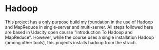 Hadoop
======

This project has a only purpose build my foundation in the use
of Hadoop and MapReduce in single-server and multi-server. All
steps followed here are based in Udacity open course "Introduction
To Hadoop and MapReduce". However, while the course uses a single
installation Hadoop (among other tools), this projects installs
hadoop from the strach.

